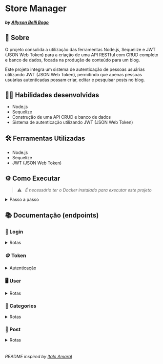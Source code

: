 # Store Manager
#### _by [Allyson Belli Bogo](https://www.linkedin.com/in/allysonbogo/)_

## :page_with_curl: Sobre

O projeto consolida a utilização das ferramentas Node.js, Sequelize e JWT (JSON Web Token) para a criação de uma API RESTful com CRUD completo e banco de dados, focada na produção de conteúdo para um blog.

Este projeto integra um sistema de autenticação de pessoas usuárias utilizando JWT (JSON Web Token), permitindo que apenas pessoas usuárias autenticadas possam criar, editar e pesquisar posts no blog.


## :man_technologist: Habilidades desenvolvidas

* Node.js
* Sequelize
* Construção de uma API CRUD e banco de dados
* Sistema de autenticação utilizando JWT (JSON Web Token)


## 🛠️ Ferramentas Utilizadas

* Node.js
* Sequelize
* JWT (JSON Web Token)


## ⚙️ Como Executar

> :warning: &nbsp; _É necessário ter o Docker instalado para executar este projeto_

<details>
  <summary> Passo a passo </summary>
  <br>

1. Clone o repositório em uma pasta de preferência

```
git clone git@github.com:allysonbogo/project-blogs-api.git
```

2. Entre na pasta raíz do projeto e instale todas as dependências

```
npm install
```

3. Para rodar o projeto é necessario executar o comando abaixo no diretório raiz do projeto. Isso fará com que os containers docker sejam orquestrados e a aplicação esteja disponível

```
docker-compose up -d
```

4. O comando abaixo irá criar o bando de dados, versionar o schema do banco utilizando as <code>migrations</code> e popular o banco com uso dos <code>seeders</code>

```
npm run populate
```
5. Para iniciar o servidor com live-reload, digite o comando abaixo

```
npm run dev
```
6. Para visualização da interface da API podem ser utilizados o Thunder Client, Postman, Insomnia ou alguma outra ferramenta de sua preferência
</details>


## 📚 Documentação (endpoints)

### :bust_in_silhouette: Login
<details>
  <summary> Rotas </summary>
  <br>

| Método | Funcionalidade | URL |
|---|---|---|
| `POST` | Realiza o login de uma pessoa usuária cadastrada | `http://localhost:3001/login`

<details>
  <summary> A estrutura do body da requisição deverá seguir o padrão abaixo: </summary>

```
{
  "email": "lewishamilton@gmail.com",
  "password": "123456"
}
```
</details>

<details>
  <summary> A resposta da requisição é a seguinte com <code>status 200</code>: </summary>
  
```
{
  "token": "eyJhbGciOiJIUzI1NiIsInR5cCI6IkpXVCJ9.eyJwYXlsb2FkIjp7ImlkIjo1LCJkaXNwbGF5TmFtZSI6InVzdWFyaW8gZGUgdGVzdGUiLCJlbWFpbCI6InRlc3RlQGVtYWlsLmNvbSIsImltYWdlIjoibnVsbCJ9LCJpYXQiOjE2MjAyNDQxODcsImV4cCI6MTYyMDY3NjE4N30.Roc4byj6mYakYqd9LTCozU1hd9k_Vw5IWKGL4hcCVG8"
}
```
> :warning: &nbsp; _O token acima é fictício, o token verdadeiro é gerado a partir da ferramenta JWT (JSON Web Token), utilizando uma palavra-passe e um payload secretos_
</details>

<details>
  <summary> A requisição irá falhar nos seguintes casos: </summary>
  - A rota retorna um erro <code>400</code> <code>{ "message": "Some required fields are missing" }</code>, caso a requisição não tenha todos os campos devidamente preenchidos; <br>
  - A rota retorna um erro <code>400</code> <code>{ "message": "Invalid fields" }</code>, caso a requisição receba um par de <code>email</code> e <code>password</code> errados ou inexistentes; <br>
</details>

</details>


### :coin: Token
<details>
  <summary> Autenticação </summary>
  <br>

> :warning: &nbsp; _Após o login de uma pessoa usuária cadastrada, é gerado um <code>token</code> válido por 15 minutos, o qual será autenticado em todas as rotas a seguir_

<details>
  <summary> As requisições irão falhar nos seguintes casos: </summary>
  - É disparado o erro <code>401</code> <code>{ "message": "Token not found" }</code>, ao fazer uma operação sem um token; <br>
  - É disparado o erro <code>401</code> <code>{ "message": "Expired or invalid token" }</code>, ao fazer uma operação com um token expirado ou inválido; <br>
</details>

</details>


### :desktop_computer: User
<details>
  <summary> Rotas </summary>
  <br>

| Método | Funcionalidade | URL |
|---|---|---|
| `POST` | Realiza o cadastro de uma pessoa usuária | `http://localhost:3001/user`

<details>
  <summary> A estrutura do body da requisição deverá seguir o padrão abaixo: </summary>

```
{
  "displayName": "Brett Wiltshire",
  "email": "brett@email.com",
  "password": "123456",
  "image": "http://4.bp.blogspot.com/_YA50adQ-7vQ/S1gfR_6ufpI/AAAAAAAAAAk/1ErJGgRWZDg/S45/brett.png"
  // a imagem não é obrigatória
}
```
</details>

<details>
  <summary> A resposta da requisição é a seguinte com <code>status 201</code>: </summary>

```
{
  "token": "eyJhbGciOiJIUzI1NiIsInR5cCI6IkpXVCJ9.eyJwYXlsb2FkIjp7ImlkIjo1LCJkaXNwbGF5TmFtZSI6InVzdWFyaW8gZGUgdGVzdGUiLCJlbWFpbCI6InRlc3RlQGVtYWlsLmNvbSIsImltYWdlIjoibnVsbCJ9LCJpYXQiOjE2MjAyNDQxODcsImV4cCI6MTYyMDY3NjE4N30.Roc4byj6mYakYqd9LTCozU1hd9k_Vw5IWKGL4hcCVG8"
}
```
> :warning: &nbsp; _O token acima é fictício, o token verdadeiro é gerado a partir da ferramenta JWT (JSON Web Token), utilizando uma palavra-passe e um payload secretos_
</details>

<details>
  <summary> A requisição irá falhar nos seguintes casos: </summary>
  - A rota retorna um erro <code>400</code> <code>{ "message": "\"displayName\" length must be at least 8 characters long" }</code>, caso a requisição não receba o campo <code>displayName</code> devidamente preenchido com pelo menos 8 caracteres; <br>
  - A rota retorna um erro <code>400</code> <code>{ "message": "\"email\" must be a valid email" }</code>, caso a requisição não receba o campo <code>email</code> com formato válido; <br>
  - A rota retorna um erro <code>400</code> <code>{ "message": "\"password\" length must be at least 6 characters long" }</code>, caso a requisição não receba o campo <code>password</code> devidamente preenchido com pelo menos 6 caracteres; <br>
  - A rota retorna um erro <code>409</code> <code>{ "message": "User already registered" }</code>, caso o campo <code>email</code> já esteja cadastrado no banco de dados; <br>
</details>
<br>

| Método | Funcionalidade | URL |
|---|---|---|
| `GET` | Retorna uma lista de pessoas usuárias | `http://localhost:3001/user`

<details>
  <summary> A resposta da requisição é a seguinte com <code>status 200</code>: </summary>
  
```
[
  {
    "id": 1,
    "displayName": "Lewis Hamilton",
    "email": "lewishamilton@gmail.com",
    "image": "https://upload.wikimedia.org/wikipedia/commons/1/18/Lewis_Hamilton_2016_Malaysia_2.jpg"
  },
  ...
]
```
</details>
<br>

| Método | Funcionalidade | URL |
|---|---|---|
| `GET` | Retorna uma pessoa usuária a partir do id | `http://localhost:3001/user/:id`

<details>
  <summary> A resposta da requisição é a seguinte com <code>status 200</code>: </summary>
  
```
  {
    "id": 1,
    "displayName": "Lewis Hamilton",
    "email": "lewishamilton@gmail.com",
    "image": "https://upload.wikimedia.org/wikipedia/commons/1/18/Lewis_Hamilton_2016_Malaysia_2.jpg"
  },
```
</details>

<details>
  <summary> A requisição irá falhar nos seguintes casos: </summary>
  - É disparado o erro <code>404</code> <code>{ message: "User does not exist" }</code>, caso a pessoa usuária não esteja cadastrada no banco de dados; <br>
</details>
<br>

| Método | Funcionalidade | URL |
|---|---|---|
| `DELETE` | Deleta uma pessoa usuária | `http://localhost:3001/user/me`

* A resposta da requisição é <code>204</code> e sem body em caso de sucesso

</details>


### :bookmark: Categories
<details>
  <summary> Rotas </summary>
  <br>

| Método | Funcionalidade | URL |
|---|---|---|
| `POST` | Realiza o cadastro de uma categoria | `http://localhost:3001/categories`

<details>
  <summary> A estrutura do body da requisição deverá seguir o padrão abaixo: </summary>

```
{
  "name": "Typescript"
}
```
</details>

<details>
  <summary> A resposta da requisição é a seguinte com <code>status 201</code>: </summary>

```
{
  "id": 3,
  "name": "Typescript"
}
```
</details>

<details>
  <summary> A requisição irá falhar nos seguintes casos: </summary>
  - A rota retorna um erro <code>400</code> <code>{ "message": "\"name\" is required" }</code>, caso a requisição não receba o campo <code>name</code> devidamente preenchido; <br>
</details>
<br>

| Método | Funcionalidade | URL |
|---|---|---|
| `GET` | Retorna uma lista de categorias | `http://localhost:3001/categories`

<details>
  <summary> A resposta da requisição é a seguinte com <code>status 200</code>: </summary>
  
```
[
  {
      "id": 1,
      "name": "Inovação"
  },
  {
      "id": 2,
      "name": "Escola"
  },
  ...
]
```
</details>

</details>


### :newspaper: Post
<details>
  <summary> Rotas </summary>
  <br>

| Método | Funcionalidade | URL |
|---|---|---|
| `POST` | Realiza o cadastro de um post | `http://localhost:3001/post`

<details>
  <summary> A estrutura do body da requisição deverá seguir o padrão abaixo: </summary>

```
{
  "title": "Latest updates, August 1st",
  "content": "The whole text for the blog post goes here in this key",
  "categoryIds": [1, 2]
}
```
</details>

<details>
  <summary> A resposta da requisição é a seguinte com <code>status 201</code>: </summary>
  
```
{
  "id": 3,
  "title": "Latest updates, August 1st",
  "content": "The whole text for the blog post goes here in this key",
  "userId": 1,
  "updated": "2023-06-16T10:00:01.196Z",
  "published": "2023-06-16T10:00:01.196Z"
}
```
</details>

<details>
  <summary> A requisição irá falhar nos seguintes casos: </summary>
  - A rota retorna um erro <code>400</code> <code>{ "message": "Some required fields are missing" }</code>, caso todos os campos não estejam devidamente preenchidos; <br>
  - A rota retorna um erro <code>400</code> <code>{ "message": "one or more \"categoryIds\" not found" }</code>, caso o campo <code>categoryIds</code> não esteja devidamente preenchido com um array contendo apenas categorias existentes no banco de dados; <br>
</details>
<br>

| Método | Funcionalidade | URL |
|---|---|---|
| `GET` | Retorna uma lista de posts | `http://localhost:3001/post`

<details>
  <summary> A resposta da requisição é a seguinte com <code>status 200</code>: </summary>
  
```
[
  {
    "id": 1,
    "title": "Post do Ano",
    "content": "Melhor post do ano",
    "userId": 1,
    "published": "2011-08-01T19:58:00.000Z",
    "updated": "2011-08-01T19:58:51.000Z",
    "user": {
      "id": 1,
      "displayName": "Lewis Hamilton",
      "email": "lewishamilton@gmail.com",
      "image": "https://upload.wikimedia.org/wikipedia/commons/1/18/Lewis_Hamilton_2016_Malaysia_2.jpg"
    },
    "categories": [
      {
        "id": 1,
        "name": "Inovação"
      }
    ]
  },
  ...
]
```
</details>
<br>

| Método | Funcionalidade | URL |
|---|---|---|
| `GET` | Retorna um post a partir do id | `http://localhost:3001/post/:id`

<details>
  <summary> A resposta da requisição é a seguinte com <code>status 200</code>: </summary>
  
```
{
  "id": 1,
  "title": "Post do Ano",
  "content": "Melhor post do ano",
  "userId": 1,
  "published": "2011-08-01T19:58:00.000Z",
  "updated": "2011-08-01T19:58:51.000Z",
  "user": {
      "id": 1,
      "displayName": "Lewis Hamilton",
      "email": "lewishamilton@gmail.com",
      "image": "https://upload.wikimedia.org/wikipedia/commons/1/18/Lewis_Hamilton_2016_Malaysia_2.jpg"
  },
  "categories": [
      {
          "id": 1,
          "name": "Inovação"
      }
  ]
}
```
</details>

<details>
  <summary> A requisição irá falhar nos seguintes casos: </summary>
  - É disparado o erro <code>404</code> <code>{ message: "Post does not exist" }</code>, caso o post não esteja cadastrado no banco de dados; <br>
</details>
<br>

| Método | Funcionalidade | URL |
|---|---|---|
| `PUT` | Atualiza um post a partir do id | `http://localhost:3001/post/:id`

<details>
  <summary> A estrutura do body da requisição deverá seguir o padrão abaixo: </summary>

```
{
  "title": "Latest updates, August 1st",
  "content": "The whole text for the blog post goes here in this key"
}
```
</details>

<details>
  <summary> A resposta da requisição é a seguinte com <code>status 200</code>: </summary>
  
```
{{
  "id": 3,
  "title": "Latest updates, August 1st",
  "content": "The whole text for the blog post goes here in this key",
  "userId": 1,
  "published": "2022-05-18T18:00:01.000Z",
  "updated": "2022-05-18T18:07:32.000Z",
  "user": {
    "id": 1,
    "displayName": "Lewis Hamilton",
    "email": "lewishamilton@gmail.com",
    "image": "https://upload.wikimedia.org/wikipedia/commons/1/18/Lewis_Hamilton_2016_Malaysia_2.jpg"
  },
  "categories": [
    {
      "id": 1,
      "name": "Inovação"
    },
    {
      "id": 2,
      "name": "Escola"
    }
  ]
}
```
</details>

<details>
  <summary> A requisição irá falhar nos seguintes casos: </summary>
  - A rota retorna um erro <code>401</code> <code>{ "message": "Unauthorized user" }</code>, caso o post editado não tenho sido criado pela pessoa usuária autenticada; <br>
  - A rota retorna um erro <code>400</code> <code>{ "message": "Some required fields are missing" }</code>, caso todos os campos não estejam devidamente preenchidos; <br>
  - A rota retorna um erro <code>404</code> <code>{ message: "Post does not exist" }</code>, caso o post não esteja cadastrado no banco de dados; <br>
</details>
<br>

| Método | Funcionalidade | URL |
|---|---|---|
| `DELETE` | Deleta um post a partir do id | `http://localhost:3001/post/:id`

* A resposta da requisição é <code>204</code> e sem body em caso de sucesso

<details>
  <summary> A requisição irá falhar nos seguintes casos: </summary>
    - A rota retorna um erro <code>401</code> <code>{ "message": "Unauthorized user" }</code>, caso o post deletado não tenho sido criado pela pessoa usuária autenticada; <br>
  - É disparado o erro <code>404</code> <code>{ "message": "Post does not exist" }</code>, caso o post não esteja cadastrado no banco de dados; <br>
</details>
<br>

| Método | Funcionalidade | URL |
|---|---|---|
| `GET` | Retorna uma lista de posts de acordo com o termo de pesquisa | `http://localhost:3001/post/search?q=searchTerm`

<details>
  <summary> A estrutura da URL deverá seguir o padrão abaixo: </summary>

```
/talker/search?q=vamos
```
</details>

<details>
  <summary> O termo de pesquisa pode ser referente ao <code>title</code> ou <code>content</code> do post. A resposta da requisição é a seguinte com <code>status 200</code>: </summary>
  
```
[
  {
    "id": 2,
    "title": "Vamos que vamos",
    "content": "Foguete não tem ré",
    "userId": 1,
    "published": "2011-08-01T19:58:00.000Z",
    "updated": "2011-08-01T19:58:51.000Z",
    "user": {
      "id": 1,
      "displayName": "Lewis Hamilton",
      "email": "lewishamilton@gmail.com",
      "image": "https://upload.wikimedia.org/wikipedia/commons/1/18/Lewis_Hamilton_2016_Malaysia_2.jpg"
    },
    "categories": [
      {
        "id": 2,
        "name": "Escola"
      }
    ]
  }
]
```
</details>

<details>
  <summary> Caso o termo de pesquisa não seja informado ou esteja vazio, o endpoint deverá retornar o <code>status 200</code> e um array com todos os posts cadastrados: </summary>

  ```
  [
    {
      "id": 1,
      "title": "Post do Ano",
      "content": "Melhor post do ano",
      "userId": 1,
      "published": "2011-08-01T19:58:00.000Z",
      "updated": "2011-08-01T19:58:51.000Z",
      "user": {
        "id": 1,
        "displayName": "Lewis Hamilton",
        "email": "lewishamilton@gmail.com",
        "image": "https://upload.wikimedia.org/wikipedia/commons/1/18/Lewis_Hamilton_2016_Malaysia_2.jpg"
      },
      "categories": [
        {
          "id": 1,
          "name": "Inovação"
        }
      ]
    },
    ...
  ]
```
</details>

<details>
<summary> Caso nenhum post satisfaça a busca, o endpoint deve retornar o <code>status 200</code> e um array vazio. Exemplo: </summary>
<code>[]</code>
</details>

</details>
<br>

###### _README inspired by [Italo Amaral](https://www.linkedin.com/in/italo-rockenbach-594082132/)_